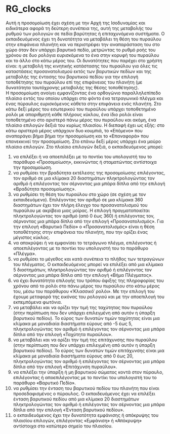 # RG_clocks
 
Αυτή η προσομοίωση έχει σχέση με την Αρχή της Ισοδυναμίας και ειδικότερα αφορά τη δεύτερη συνέπεια της, αυτή της μεταβολής του ρυθμού των ρολογιών σε πεδία βαρύτητας ή επιταχυνόμενα συστήματα. Ο εκπαιδευόμενος έχει τη δυνατότητα να μεταβάλει τη θέση του πυραύλου στην επιφάνεια πλανήτη και να περιστρέφει την αναπαράσταση του στο χώρο όταν δεν υπάρχει βαρυτικό πεδίο, μετρώντας το ρυθμό ροής του χρόνου σε δυο ρολόγια ευρισκόμενα το ένα στην κορυφή του πυραύλου και το άλλο στο κάτω μέρος του.
Οι δυνατότητες που παρέχει στο χρήστη είναι: η μεταβολή της κινητικής κατάστασης του πυραύλου για όλες τις καταστάσεις προσανατολισμού εκτός των βαρυτικών πεδίων και της μεταβολής της έντασης του βαρυτικού πεδίου για την επιλογή τοποθέτησης του πυραύλου επί της επιφάνειας του πλανήτη (με δυνατότητα ταυτόχρονης μεταβολής της θέσης τοποθέτησης).  
Η προσομοίωση ανοίγει εμφανίζοντας ένα ορθογώνιο παραλληλεπίπεδο πλαίσιο εντός του οποίου υπάρχει στο φόντο ένα τετραγωνικό πλέγμα και ένας πύραυλος ευρισκόμενος κάθετα στην επιφάνεια ενός πλανήτη. Στο κάτω δεξί μέρος του εσωτερικού του πυραύλου υπάρχει τοποθετημένο ρολόι με απαριθμητή κάθε πλήρους κύκλου, ένα ίδιο ρολόι είναι τοποθετημένο στο αριστερό πάνω μέρος του πυραύλου και ακόμη, ένα πλαίσιο επιλογών δεξιά του κυρίως πλαισίου.
Η διεπαφή έχει ως εξής: στο κάτω αριστερά μέρος υπάρχουν δυο κουμπιά, το «Επόμενο» που αναπαράγει βήμα βήμα την προσομοίωση και το «Επαναφορά» που επανεκκινεί την προσομοίωση. Στο επάνω δεξί μέρος υπάρχει ένα μαύρο πλαίσιο επιλογών. Στο πλαίσιο επιλογών δεξιά, ο εκπαιδευόμενος μπορεί: 
1) να επιλέξει ή να αποεπιλέξει με το ποντίκι του υπολογιστή του το παράθυρο «Προσομοίωση», εκκινώντας ή σταματώντας αντίστοιχα την προσομοίωση.
2) να ρυθμίσει την βραδύτητα εκτέλεσης της προσομοίωσης επιλέγοντας, τον αριθμό σε μια κλίμακα 20 διαστημάτων πληκτρολογώντας τον αριθμό ή επιλέγοντας τον σέρνοντας μια μπάρα δίπλα από την επιλογή «Βραδύτητα προσομοίωσης».
3) να ρυθμίσει τη θέση του πυραύλου  στο χώρο (σε σχέση με τον εκπαιδευόμενο). Επιλέγοντας τον αριθμό σε μια κλίμακα 360 διαστημάτων έχει τον πλήρη έλεγχο του προσανατολισμού του πυραύλου με ακρίβεια μιας μοίρας. Η επιλογή πραγματοποιείται πληκτρολογώντας τον αριθμό (από 0 έως 360) ή επιλέγοντας τον, σέρνοντας μια μπάρα δίπλα από την επιλογή «Προσανατολισμός». Για την επιλογή «Βαρυτικό Πεδίο» ο «Προσανατολισμός» είναι η θέση τοποθέτησης στην επιφάνεια του πλανήτη, που την ορίζει ένας μέγιστος κύκλος.
4) να αποκρύψει ή να εμφανίσει το τετράγωνο πλέγμα, επιλέγοντας ή αποεπιλέγοντας με το ποντίκι του υπολογιστή του το παράθυρο «Πλέγμα».
5) να ρυθμίσει το μέγεθος και κατά συνέπεια το πλήθος των τετραγώνων του πλέγματος. Ο εκπαιδευόμενος μπορεί να επιλέξει από μια κλίμακα 5 διαστημάτων, πληκτρολογώντας τον αριθμό ή επιλέγοντας τον σέρνοντας μια μπάρα δίπλα από την επιλογή «Βήμα Πλέγματος».
6) να έχει δυνατότητα επιλογής του τρόπου άφιξης της πληροφορίας του χρόνου από το ρολόι στο πάνω μέρος του πυραύλου στο κάτω μέρος του, μέσω του παράθυρου «ˈΚλασσικόˈ ρολόι». Με την επιλογή του έχουμε μεταφορά της εικόνας του ρολογιού και με την αποεπιλογή του εκπεμπόμενα φωτόνια.
7)  να μεταβάλει και να ορίζει την τιμή της ταχύτητας που πυραύλου (στην περίπτωση που δεν υπάρχει επιλεγμένη από αυτόν η ύπαρξη βαρυτικού πεδίου). Το εύρος των δυνατών τιμών ταχύτητας είναι μια κλίμακα με μοναδιαία διαστήματα εύρους από -5 έως 5, πληκτρολογώντας τον αριθμό ή επιλέγοντας τον σέρνοντας μια μπάρα δίπλα από την επιλογή «Ταχύτητα πυραύλου».
8)  να μεταβάλει και να ορίζει την τιμή της επιτάχυνσης που πυραύλου (στην περίπτωση που δεν υπάρχει επιλεγμένη από αυτόν η ύπαρξη βαρυτικού πεδίου). Το εύρος των δυνατών τιμών επιτάχυνσης είναι μια κλίμακα με μοναδιαία διαστήματα εύρους από 0 έως 20, πληκτρολογώντας τον αριθμό ή επιλέγοντας τον σέρνοντας μια μπάρα δίπλα από την επιλογή «Επιτάχυνση πυραύλου».
9) να επιλέξει την ύπαρξη ή μη βαρυτικού σώματος κοντά στον πύραυλο, επιλέγοντας ή αποεπιλέγοντας με το ποντίκι του υπολογιστή του το παράθυρο «Βαρυτικό Πεδίο». 
10) να ρυθμίσει την ένταση του βαρυτικού πεδίου του πλανήτη που είναι προσεδαφισμένος ο πύραυλος. Ο εκπαιδευόμενος έχει να επιλέξει ένταση βαρυτικού πεδίου από μια κλίμακα 20 διαστημάτων πληκτρολογώντας τον αριθμό ή επιλέγοντας τον σέρνοντας μια μπάρα δίπλα από την επιλογή «Ένταση βαρυτικού πεδίου».
11) ο εκπαιδευόμενος έχει την δυνατότητα εμφάνισης ή απόκρυψης του πλαισίου επιλογών, επιλέγοντας «Εμφάνιση» ή «Απόκρυψη» αντίστοιχα στο κατώτερο σημείο του πλαισίου.
